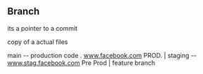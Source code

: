 ## Branch 

its a pointer to a commit 


copy of a actual files 

main   -- production code . www.facebook.com            PROD.
|
staging  -- www.stag.facebook.com                    Pre Prod
 |
feature branch 
 



    


